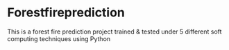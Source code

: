 # Forestfireprediction
This is a forest fire prediction project trained &amp; tested under 5 different soft computing techniques using Python
